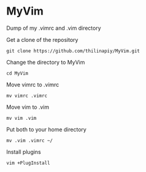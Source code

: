 # MyVim

Dump of my .vimrc and .vim directory

Get a clone of the repository

    git clone https://github.com/thilinapiy/MyVim.git

Change the directory to MyVim

    cd MyVim

Move vimrc to .vimrc

    mv vimrc .vimrc

Move vim to .vim

    mv vim .vim

Put both to your home directory

    mv .vim .vimrc ~/

Install plugins

    vim +PlugInstall
